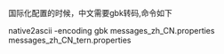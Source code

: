 国际化配置的时候，中文需要gbk转码,命令如下
 
 native2ascii -encoding gbk messages_zh_CN.properties messages_zh_CN_tern.properties